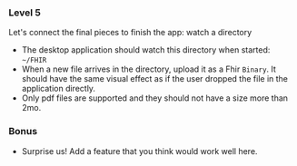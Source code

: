 ### Level 5

Let's connect the final pieces to finish the app: watch a directory

* The desktop application should watch this directory when started: `~/FHIR`
* When a new file arrives in the directory, upload it as a Fhir `Binary`. It should have the same visual effect as if the user dropped the file in the application directly.
* Only pdf files are supported and they should not have a size more than 2mo.

### Bonus
* Surprise us! Add a feature that you think would work well here.